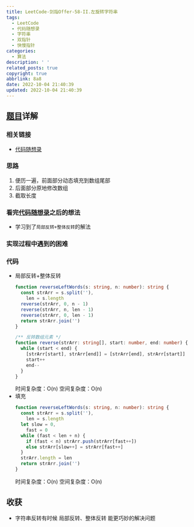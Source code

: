 ```yaml
---
title: LeetCode-剑指Offer-58-II.左旋转字符串
tags:
  - LeetCode
  - 代码随想录
  - 字符串
  - 双指针
  - 快慢指针
categories:
  - 算法
description: ' '
related_posts: true
copyright: true
abbrlink: 8a8
date: 2022-10-04 21:40:39
updated: 2022-10-04 21:40:39
---
```


## [题目](https://leetcode.cn/problems/zuo-xuan-zhuan-zi-fu-chuan-lcof/)详解

### 相关链接

- [代码随想录](https://programmercarl.com/剑指Offer58-II.左旋转字符串.html)

### 思路

1. 便历一遍，前面部分动态填充到数组尾部
2. 后面部分原地修改数组
3. 截取长度

### 看完[代码随想录](https://programmercarl.com/剑指Offer58-II.左旋转字符串.html)之后的想法

- 学习到了`局部反转+整体反转`的解法

### 实现过程中遇到的困难

### 代码

- 局部反转+整体反转
  ```ts TypeScript
  function reverseLeftWords(s: string, n: number): string {
    const strArr = s.split(''),
      len = s.length
    reverse(strArr, 0, n - 1)
    reverse(strArr, n, len - 1)
    reverse(strArr, 0, len - 1)
    return strArr.join('')
  }

  /** 反转数组元素 */
  function reverse(strArr: string[], start: number, end: number) {
    while (start < end) {
      [strArr[start], strArr[end]] = [strArr[end], strArr[start]]
      start++
      end--
    }
  }
  ```
  时间复杂度：O(n)
  空间复杂度：O(n)
- 填充
  ```ts TypeScript
  function reverseLeftWords(s: string, n: number): string {
    const strArr = s.split(''),
      len = s.length
    let slow = 0,
      fast = 0
    while (fast < len + n) {
      if (fast < n) strArr.push(strArr[fast++])
      else strArr[slow++] = strArr[fast++]
    }
    strArr.length = len
    return strArr.join('')
  }
  ```
  时间复杂度：O(n)
  空间复杂度：O(n)

## 收获

- 字符串反转有时候 局部反转、整体反转 能更巧妙的解决问题
